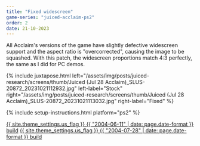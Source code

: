 ```yaml
---
title: "Fixed widescreen"
game-series: "juiced-acclaim-ps2"
order: 2
date: 21-10-2023
---
```


All Acclaim's versions of the game have slightly defective widescreen support and the aspect ratio is "overcorrected",
causing the image to be squashed. With this patch, the widescreen proportions match 4:3 perfectly, the same as I did for PC demos.

{% include juxtapose.html left="/assets/img/posts/juiced-research/screens/thumb/Juiced (Jul 28 Acclaim)_SLUS-20872_20231021112932.jpg" left-label="Stock"
        right="/assets/img/posts/juiced-research/screens/thumb/Juiced (Jul 28 Acclaim)_SLUS-20872_20231021113032.jpg" right-label="Fixed" %}

{% include setup-instructions.html platform="ps2" %}

<a href="https://github.com/CookiePLMonster/Console-Cheat-Codes/blob/master/PS2/Acclaim%20Juiced/Fixed%20Widescreen/SLUS-20872_778AE49E_widescreen.pnach" class="button" role="button" target="_blank">{{ site.theme_settings.us_flag }} {{ "2004-06-11" | date: page.date-format }} build</a>
<a href="https://github.com/CookiePLMonster/Console-Cheat-Codes/blob/master/PS2/Acclaim%20Juiced/Fixed%20Widescreen/SLUS-20872_F8B52006_widescreen.pnach" class="button" role="button" target="_blank">{{ site.theme_settings.us_flag }} {{ "2004-07-28" | date: page.date-format }} build </a>
